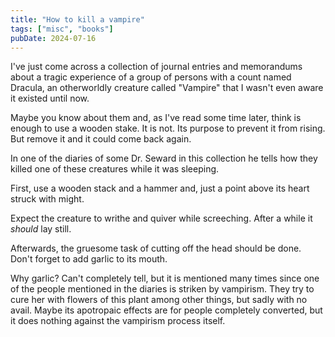 ```yaml
---
title: "How to kill a vampire"
tags: ["misc", "books"]
pubDate: 2024-07-16
---
```


I've just come across a collection of journal entries and memorandums about a tragic experience of a group of persons with a count named Dracula, an otherworldly creature called "Vampire" that I wasn't even aware it existed until now.

Maybe you know about them and, as I've read some time later, think is enough to use a wooden stake. It is not. Its purpose to prevent it from rising. But remove it and it could come back again.

In one of the diaries of some Dr. Seward in this collection he tells how they killed one of these creatures while it was sleeping.

First, use a wooden stack and a hammer and, just a point above its heart struck with might.

Expect the creature to writhe and quiver while screeching. After a while it _should_ lay still.

Afterwards, the gruesome task of cutting off the head should be done. Don't forget to add garlic to its mouth.

Why garlic? Can't completely tell, but it is mentioned many times since one of the people mentioned in the diaries is striken by vampirism. They try to cure her with flowers of this plant among other things, but sadly with no avail. Maybe its apotropaic effects are for people completely converted, but it does nothing against the vampirism process itself.